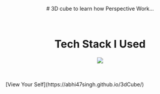 <p align="center">
  # 3D cube to learn how Perspective Work... 
</p>
<br/>
<h1 align="center">Tech Stack I Used</h1>
<p align="center">
  <a href="https://skillicons.dev">
    <img src="https://skillicons.dev/icons?i=html,css" />
  </a>
</p>  
<br/>
<br/>
[View Your Self](https://abhi47singh.github.io/3dCube/)

